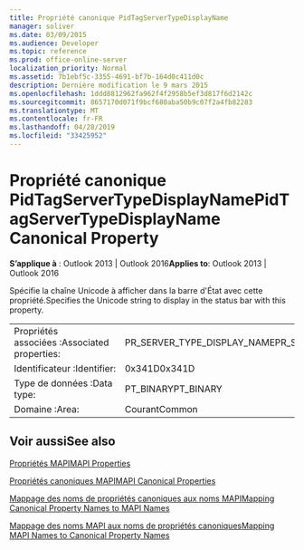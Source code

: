 ```yaml
---
title: Propriété canonique PidTagServerTypeDisplayName
manager: soliver
ms.date: 03/09/2015
ms.audience: Developer
ms.topic: reference
ms.prod: office-online-server
localization_priority: Normal
ms.assetid: 7b1ebf5c-3355-4691-bf7b-164d0c411d0c
description: Dernière modification le 9 mars 2015
ms.openlocfilehash: 1ddd8812962fa962f4f2958b5ef3d817f6d2142c
ms.sourcegitcommit: 8657170d071f9bcf680aba50b9c07f2a4fb82283
ms.translationtype: MT
ms.contentlocale: fr-FR
ms.lasthandoff: 04/28/2019
ms.locfileid: "33425952"
---
```

# <a name="pidtagservertypedisplayname-canonical-property"></a><span data-ttu-id="6b3f0-103">Propriété canonique PidTagServerTypeDisplayName</span><span class="sxs-lookup"><span data-stu-id="6b3f0-103">PidTagServerTypeDisplayName Canonical Property</span></span>

  
  
<span data-ttu-id="6b3f0-104">**S’applique à** : Outlook 2013 | Outlook 2016</span><span class="sxs-lookup"><span data-stu-id="6b3f0-104">**Applies to**: Outlook 2013 | Outlook 2016</span></span> 
  
<span data-ttu-id="6b3f0-105">Spécifie la chaîne Unicode à afficher dans la barre d'État avec cette propriété.</span><span class="sxs-lookup"><span data-stu-id="6b3f0-105">Specifies the Unicode string to display in the status bar with this property.</span></span>
  
|||
|:-----|:-----|
|<span data-ttu-id="6b3f0-106">Propriétés associées :</span><span class="sxs-lookup"><span data-stu-id="6b3f0-106">Associated properties:</span></span>  <br/> |<span data-ttu-id="6b3f0-107">PR_SERVER_TYPE_DISPLAY_NAME</span><span class="sxs-lookup"><span data-stu-id="6b3f0-107">PR_SERVER_TYPE_DISPLAY_NAME</span></span>  <br/> |
|<span data-ttu-id="6b3f0-108">Identificateur :</span><span class="sxs-lookup"><span data-stu-id="6b3f0-108">Identifier:</span></span>  <br/> |<span data-ttu-id="6b3f0-109">0x341D</span><span class="sxs-lookup"><span data-stu-id="6b3f0-109">0x341D</span></span>  <br/> |
|<span data-ttu-id="6b3f0-110">Type de données :</span><span class="sxs-lookup"><span data-stu-id="6b3f0-110">Data type:</span></span>  <br/> |<span data-ttu-id="6b3f0-111">PT_BINARY</span><span class="sxs-lookup"><span data-stu-id="6b3f0-111">PT_BINARY</span></span>  <br/> |
|<span data-ttu-id="6b3f0-112">Domaine :</span><span class="sxs-lookup"><span data-stu-id="6b3f0-112">Area:</span></span>  <br/> |<span data-ttu-id="6b3f0-113">Courant</span><span class="sxs-lookup"><span data-stu-id="6b3f0-113">Common</span></span>  <br/> |
   
## <a name="see-also"></a><span data-ttu-id="6b3f0-114">Voir aussi</span><span class="sxs-lookup"><span data-stu-id="6b3f0-114">See also</span></span>



[<span data-ttu-id="6b3f0-115">Propriétés MAPI</span><span class="sxs-lookup"><span data-stu-id="6b3f0-115">MAPI Properties</span></span>](mapi-properties.md)
  
[<span data-ttu-id="6b3f0-116">Propriétés canoniques MAPI</span><span class="sxs-lookup"><span data-stu-id="6b3f0-116">MAPI Canonical Properties</span></span>](mapi-canonical-properties.md)
  
[<span data-ttu-id="6b3f0-117">Mappage des noms de propriétés canoniques aux noms MAPI</span><span class="sxs-lookup"><span data-stu-id="6b3f0-117">Mapping Canonical Property Names to MAPI Names</span></span>](mapping-canonical-property-names-to-mapi-names.md)
  
[<span data-ttu-id="6b3f0-118">Mappage des noms MAPI aux noms de propriétés canoniques</span><span class="sxs-lookup"><span data-stu-id="6b3f0-118">Mapping MAPI Names to Canonical Property Names</span></span>](mapping-mapi-names-to-canonical-property-names.md)


